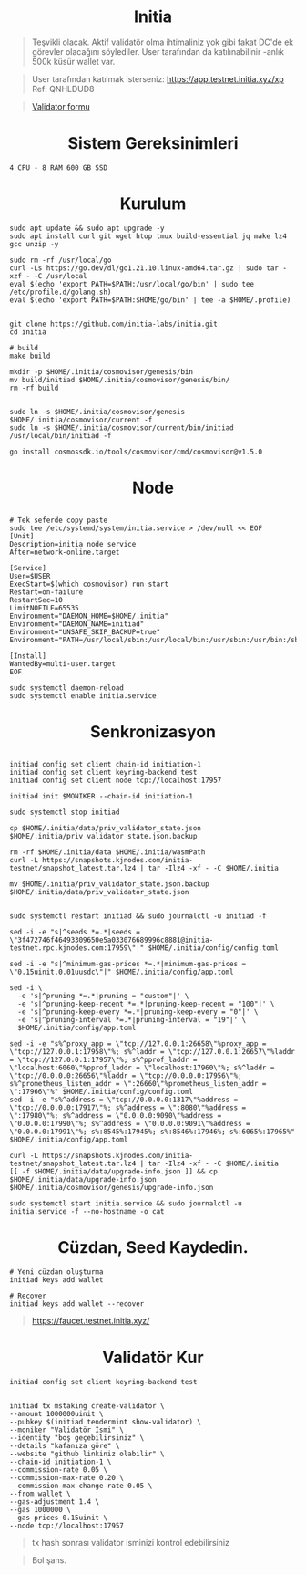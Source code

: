 <h1 align="center">Initia</h1>

> Teşvikli olacak. Aktif validatör olma ihtimaliniz yok gibi fakat DC'de ek görevler olacağını söylediler. User tarafından da katılınabilinir -anlık 500k küsür wallet var.

> User tarafından katılmak isterseniz: https://app.testnet.initia.xyz/xp Ref: QNHLDUD8

> [Validator formu](https://docs.google.com/forms/d/e/1FAIpQLSc09Kl6mXyZHOL12n_6IUA8MCcL6OqzTqsoZn9N8gpptoeU_Q/viewform)

<h1 align="center">Sistem Gereksinimleri</h1>


```
4 CPU - 8 RAM 600 GB SSD 
```

<h1 align="center">Kurulum</h1>


```console
sudo apt update && sudo apt upgrade -y
sudo apt install curl git wget htop tmux build-essential jq make lz4 gcc unzip -y

sudo rm -rf /usr/local/go
curl -Ls https://go.dev/dl/go1.21.10.linux-amd64.tar.gz | sudo tar -xzf - -C /usr/local
eval $(echo 'export PATH=$PATH:/usr/local/go/bin' | sudo tee /etc/profile.d/golang.sh)
eval $(echo 'export PATH=$PATH:$HOME/go/bin' | tee -a $HOME/.profile)


git clone https://github.com/initia-labs/initia.git
cd initia

# build
make build

mkdir -p $HOME/.initia/cosmovisor/genesis/bin
mv build/initiad $HOME/.initia/cosmovisor/genesis/bin/
rm -rf build


sudo ln -s $HOME/.initia/cosmovisor/genesis $HOME/.initia/cosmovisor/current -f
sudo ln -s $HOME/.initia/cosmovisor/current/bin/initiad /usr/local/bin/initiad -f

go install cosmossdk.io/tools/cosmovisor/cmd/cosmovisor@v1.5.0
```

<h1 align="center">Node</h1>


```console

# Tek seferde copy paste
sudo tee /etc/systemd/system/initia.service > /dev/null << EOF
[Unit]
Description=initia node service
After=network-online.target

[Service]
User=$USER
ExecStart=$(which cosmovisor) run start
Restart=on-failure
RestartSec=10
LimitNOFILE=65535
Environment="DAEMON_HOME=$HOME/.initia"
Environment="DAEMON_NAME=initiad"
Environment="UNSAFE_SKIP_BACKUP=true"
Environment="PATH=/usr/local/sbin:/usr/local/bin:/usr/sbin:/usr/bin:/sbin:/bin:/usr/games:/usr/local/games:/snap/bin:$HOME/.initia/cosmovisor/current/bin"

[Install]
WantedBy=multi-user.target
EOF
```

```console
sudo systemctl daemon-reload
sudo systemctl enable initia.service
```

<h1 align="center">Senkronizasyon</h1>


```console

initiad config set client chain-id initiation-1
initiad config set client keyring-backend test
initiad config set client node tcp://localhost:17957

initiad init $MONIKER --chain-id initiation-1

sudo systemctl stop initiad

cp $HOME/.initia/data/priv_validator_state.json $HOME/.initia/priv_validator_state.json.backup

rm -rf $HOME/.initia/data $HOME/.initia/wasmPath
curl -L https://snapshots.kjnodes.com/initia-testnet/snapshot_latest.tar.lz4 | tar -Ilz4 -xf - -C $HOME/.initia

mv $HOME/.initia/priv_validator_state.json.backup $HOME/.initia/data/priv_validator_state.json


sudo systemctl restart initiad && sudo journalctl -u initiad -f

sed -i -e "s|^seeds *=.*|seeds = \"3f472746f46493309650e5a033076689996c8881@initia-testnet.rpc.kjnodes.com:17959\"|" $HOME/.initia/config/config.toml

sed -i -e "s|^minimum-gas-prices *=.*|minimum-gas-prices = \"0.15uinit,0.01uusdc\"|" $HOME/.initia/config/app.toml

sed -i \
  -e 's|^pruning *=.*|pruning = "custom"|' \
  -e 's|^pruning-keep-recent *=.*|pruning-keep-recent = "100"|' \
  -e 's|^pruning-keep-every *=.*|pruning-keep-every = "0"|' \
  -e 's|^pruning-interval *=.*|pruning-interval = "19"|' \
  $HOME/.initia/config/app.toml

sed -i -e "s%^proxy_app = \"tcp://127.0.0.1:26658\"%proxy_app = \"tcp://127.0.0.1:17958\"%; s%^laddr = \"tcp://127.0.0.1:26657\"%laddr = \"tcp://127.0.0.1:17957\"%; s%^pprof_laddr = \"localhost:6060\"%pprof_laddr = \"localhost:17960\"%; s%^laddr = \"tcp://0.0.0.0:26656\"%laddr = \"tcp://0.0.0.0:17956\"%; s%^prometheus_listen_addr = \":26660\"%prometheus_listen_addr = \":17966\"%" $HOME/.initia/config/config.toml
sed -i -e "s%^address = \"tcp://0.0.0.0:1317\"%address = \"tcp://0.0.0.0:17917\"%; s%^address = \":8080\"%address = \":17980\"%; s%^address = \"0.0.0.0:9090\"%address = \"0.0.0.0:17990\"%; s%^address = \"0.0.0.0:9091\"%address = \"0.0.0.0:17991\"%; s%:8545%:17945%; s%:8546%:17946%; s%:6065%:17965%" $HOME/.initia/config/app.toml

curl -L https://snapshots.kjnodes.com/initia-testnet/snapshot_latest.tar.lz4 | tar -Ilz4 -xf - -C $HOME/.initia
[[ -f $HOME/.initia/data/upgrade-info.json ]] && cp $HOME/.initia/data/upgrade-info.json $HOME/.initia/cosmovisor/genesis/upgrade-info.json

sudo systemctl start initia.service && sudo journalctl -u initia.service -f --no-hostname -o cat
```

<h1 align="center">Cüzdan, Seed Kaydedin.</h1>


```console
# Yeni cüzdan oluşturma
initiad keys add wallet
```

```console
# Recover
initiad keys add wallet --recover
```

> https://faucet.testnet.initia.xyz/

<h1 align="center">Validatör Kur</h1>

```console
initiad config set client keyring-backend test


initiad tx mstaking create-validator \
--amount 1000000uinit \
--pubkey $(initiad tendermint show-validator) \
--moniker "Validatör İsmi" \
--identity "boş geçebilirsiniz" \
--details "kafanıza göre" \
--website "github linkiniz olabilir" \
--chain-id initiation-1 \
--commission-rate 0.05 \
--commission-max-rate 0.20 \
--commission-max-change-rate 0.05 \
--from wallet \
--gas-adjustment 1.4 \
--gas 1000000 \
--gas-prices 0.15uinit \
--node tcp://localhost:17957
```

> tx hash sonrası validator isminizi kontrol edebilirsiniz

> Bol şans.
